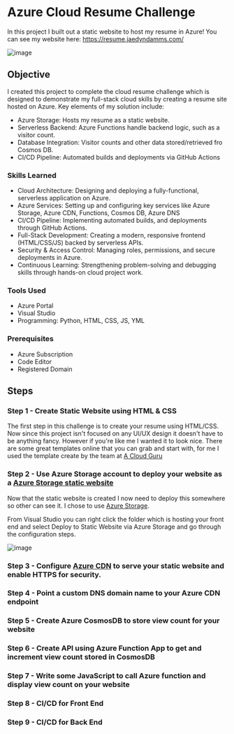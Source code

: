 # Azure Cloud Resume Challenge
In this project I built out a static website to host my resume in Azure! You can see my website here: https://resume.jaedyndamms.com/

![image](https://github.com/user-attachments/assets/6440a2fd-3fdd-47cd-afdc-5681805824aa)


## Objective
I created this project to complete the cloud resume challenge which is designed to demonstrate my full-stack cloud skills by creating a resume site hosted on Azure. Key elements of my solution include:
- Azure Storage: Hosts my resume as a static website.
- Serverless Backend: Azure Functions handle backend logic, such as a visitor count.
- Database Integration: Visitor counts and other data stored/retrieved fro Cosmos DB.
- CI/CD Pipeline: Automated builds and deployments via GitHub Actions

### Skills Learned

- Cloud Architecture: Designing and deploying a fully-functional, serverless application on Azure.
- Azure Services: Setting up and configuring key services like Azure Storage, Azure CDN, Functions, Cosmos DB, Azure DNS
- CI/CD Pipeline: Implementing automated builds, and deployments through GitHub Actions.
- Full-Stack Development: Creating a modern, responsive frontend (HTML/CSS/JS) backed by serverless APIs.
- Security & Access Control: Managing roles, permissions, and secure deployments in Azure.
- Continuous Learning: Strengthening problem-solving and debugging skills through hands-on cloud project work.

### Tools Used

- Azure Portal
- Visual Studio
- Programming: Python, HTML, CSS, JS, YML

### Prerequisites 

- Azure Subscription
- Code Editor
- Registered Domain

## Steps
### Step 1 - Create Static Website using HTML & CSS

The first step in this challenge is to create your resume using HTML/CSS. Now since this project isn't focused on any UI/UX design it doesn't have to be anything fancy. However if you're like me I wanted it to look nice. There are some great templates online that you can grab and start with, for me I used the template create by the team at [A Cloud Guru](https://github.com/ACloudGuru-Resources/acg-project-azure-resume-starter)

### Step 2 - Use Azure Storage account to deploy your website as a [Azure Storage static website](https://learn.microsoft.com/en-us/azure/storage/blobs/storage-blob-static-website)

Now that the static website is created I now need to deploy this somewhere so other can see it. I chose to use [Azure Storage](https://learn.microsoft.com/en-us/azure/storage/blobs/storage-blob-static-website).

From Visual Studio you can right click the folder which is hosting your front end and select Deploy to Static Website via Azure Storage and go through the configuration steps.

![image](https://github.com/user-attachments/assets/8a64b6b8-f6c6-4461-95d3-002e8f9a4368)


### Step 3 - Configure [Azure CDN](https://learn.microsoft.com/en-us/azure/storage/blobs/storage-custom-domain-name?tabs=azure-portal#map-a-custom-domain-with-https-enabled) to serve your static website and enable HTTPS for security.

### Step 4 - Point a custom DNS domain name to your Azure CDN endpoint

### Step 5 - Create Azure CosmosDB to store view count for your website

### Step 6 - Create API using Azure Function App to get and increment view count stored in CosmosDB

### Step 7 - Write some JavaScript to call Azure function and display view count on your website

### Step 8 - CI/CD for Front End

### Step 9 - CI/CD for Back End









